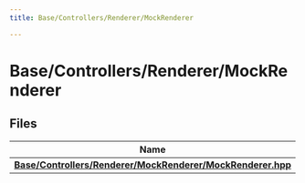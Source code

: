```yaml
---
title: Base/Controllers/Renderer/MockRenderer

---
```


# Base/Controllers/Renderer/MockRenderer



## Files

| Name           |
| -------------- |
| **[Base/Controllers/Renderer/MockRenderer/MockRenderer.hpp](Files/_mock_renderer_8hpp.md#file-mockrenderer.hpp)**  |
